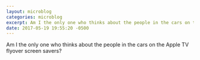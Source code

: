 ```yaml
---
layout: microblog
categories: microblog
excerpt: Am I the only one who thinks about the people in the cars on the Apple TV flyover screen savers?
date: 2017-05-19 19:55:20 -0500
---
```


Am I the only one who thinks about the people in the cars on the Apple TV flyover screen savers?